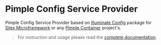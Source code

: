 # Pimple Config Service Provider

Pimple Config Service Provider based on [Illuminate Config](https://github.com/illuminate/config) package for [Silex Microframework](http://silex.sensiolabs.org/) or any [Pimple Container](http://pimple.sensiolabs.org/) project's.

> For instruction and usage please read the [complete documentation](http://pimple-config-service-provider.readthedocs.io/).
